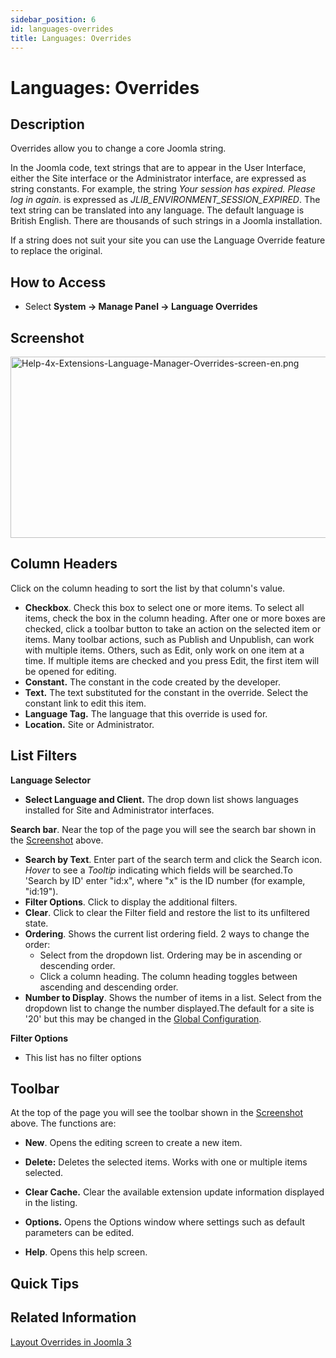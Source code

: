 ```yaml
---
sidebar_position: 6
id: languages-overrides
title: Languages: Overrides
---
```

# Languages: Overrides
## Description

Overrides allow you to change a core Joomla string.

In the Joomla code, text strings that are to appear in the User
Interface, either the Site interface or the Administrator interface, are
expressed as string constants. For example, the string *Your session has
expired. Please log in again.* is expressed as
*JLIB_ENVIRONMENT_SESSION_EXPIRED*. The text string can be translated
into any language. The default language is British English. There are
thousands of such strings in a Joomla installation.

If a string does not suit your site you can use the Language Override
feature to replace the original.

## How to Access

- Select **System **→** Manage Panel **→** Language Overrides**

## Screenshot

<img
src="https://docs.joomla.org/images/thumb/b/bb/Help-4x-Extensions-Language-Manager-Overrides-screen-en.png/800px-Help-4x-Extensions-Language-Manager-Overrides-screen-en.png"
decoding="async"
srcset="https://docs.joomla.org/images/thumb/b/bb/Help-4x-Extensions-Language-Manager-Overrides-screen-en.png/1200px-Help-4x-Extensions-Language-Manager-Overrides-screen-en.png 1.5x, https://docs.joomla.org/images/b/bb/Help-4x-Extensions-Language-Manager-Overrides-screen-en.png 2x"
data-file-width="1212" data-file-height="440" width="800" height="290"
alt="Help-4x-Extensions-Language-Manager-Overrides-screen-en.png" />

## Column Headers

Click on the column heading to sort the list by that column's value.

- **Checkbox**. Check this box to select one or more items. To select
  all items, check the box in the column heading. After one or more
  boxes are checked, click a toolbar button to take an action on the
  selected item or items. Many toolbar actions, such as Publish and
  Unpublish, can work with multiple items. Others, such as Edit, only
  work on one item at a time. If multiple items are checked and you
  press Edit, the first item will be opened for editing.
- **Constant.** The constant in the code created by the developer.
- **Text.** The text substituted for the constant in the override.
  Select the constant link to edit this item.
- **Language Tag.** The language that this override is used for.
- **Location.** Site or Administrator.

## List Filters

**Language Selector**

- **Select Language and Client.** The drop down list shows languages
  installed for Site and Administrator interfaces.

**Search bar**. Near the top of the page you will see the search bar
shown in the [Screenshot](#screenshot) above.

- **Search by Text**. Enter part of the search term and click the Search
  icon. *Hover* to see a *Tooltip* indicating which fields will be
  searched.To 'Search by ID' enter "id:x", where "x" is the ID number
  (for example, "id:19").
- **Filter Options**. Click to display the additional filters.
- **Clear**. Click to clear the Filter field and restore the list to its
  unfiltered state.
- **Ordering**. Shows the current list ordering field. 2 ways to change
  the order:
  - Select from the dropdown list. Ordering may be in ascending or
    descending order.
  - Click a column heading. The column heading toggles between ascending
    and descending order.
- **Number to Display**. Shows the number of items in a list. Select
  from the dropdown list to change the number displayed.The default for
  a site is '20' but this may be changed in the [Global
  Configuration](https://docs.joomla.org/Help4.x:Site_Global_Configuration/en#defaultlistlimit "Special:MyLanguage/Help4.x:Site Global Configuration/en").

**Filter Options**

- This list has no filter options

## Toolbar

At the top of the page you will see the toolbar shown in the
[Screenshot](#Screenshot) above. The functions are:

- **New**. Opens the editing screen to create a new item.

<!-- -->

- **Delete:** Deletes the selected items. Works with one or multiple
  items selected.

<!-- -->

- **Clear Cache.** Clear the available extension update information
  displayed in the listing.

<!-- -->

- **Options.** Opens the Options window where settings such as default
  parameters can be edited.

<!-- -->

- **Help**. Opens this help screen.

## Quick Tips

## Related Information

[Layout Overrides in Joomla
3](https://docs.joomla.org/J3.x:Language_Overrides_in_Joomla/en "J3.x:Language Overrides in Joomla/en")
